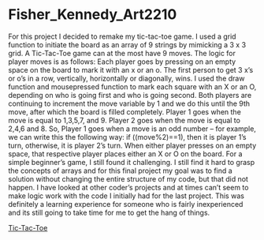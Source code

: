 # Fisher_Kennedy_Art2210

For this project I decided to remake my tic-tac-toe game. I used a grid function to initiate the board as an array of 9 strings by mimicking a 3 x 3 grid. A Tic-Tac-Toe game can at the most have 9 moves. The logic for player moves is as follows: Each player goes by pressing on an empty space on the board to mark it with an x or an o. The first person to get 3 x’s or o’s in a row, vertically, horizontally or diagonally, wins. I used the draw function and mousepressed function to mark each square with an X or an O, depending on who is going first and who is going second. Both players are continuing to increment the move variable by 1 and we do this until the 9th move, after which the board is filled completely. Player 1 goes when the move is equal to 1,3,5,7, and 9. Player 2 goes when the move is equal to 2,4,6 and 8. So, Player 1 goes when a move is an odd number – for example, we can write this the following way: if ((move%2)==1), then it is player 1’s turn, otherwise, it is player 2’s turn. When either player presses on an empty space, that respective player places either an X or O on the board. For a simple beginner’s game, I still found it challenging. I still find it hard to grasp the concepts of arrays and for this final project my goal was to find a solution without changing the entire structure of my code, but that did not happen. I have looked at other coder’s projects and at times can’t seem to make logic work with the code I initially had for the last project. This was definitely a learning experience for someone who is fairly inexperienced and its still going to take time for me to get the hang of things.


[Tic-Tac-Toe](https://creativecodingart2210fall2019section2.github.io/Fisher_Kennedy_Art2210/Projects/Fisher_Kennedy_Art2210_Game_Revised_Fall2019/Tic-Tac-Toe.html)